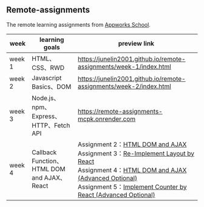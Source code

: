 ## Remote-assignments

The remote learning assignments from [Appworks School](https://school.appworks.tw/techacademy/).  

| week | learning goals |preview link |
| ------ | ------ |------ |
| week 1 | HTML、CSS、RWD |https://junelin2001.github.io/remote-assignments/week-1/index.html |
| week 2 | Javascript Basics、DOM | https://junelin2001.github.io/remote-assignments/week-2/index.html |
| week 3 | Node.js、npm、Express、HTTP、Fetch API | https://remote-assignments-mcpk.onrender.com |
| week 4 | Callback Function、<br>HTML DOM and AJAX、<br>React | Assignment 2：[HTML DOM and AJAX](https://junelin2001.github.io/remote-assignments/week-4_Assignment%202/Assignment-2.html) <br>Assignment 3：[Re-Implement Layout by React](https://junelin2001.github.io/remote-assignments/week-4/#/remote-assignments/week-4)<br>Assignment 4：[HTML DOM and AJAX (Advanced Optional)](https://junelin2001.github.io/remote-assignments/week-4/#/remote-assignments/week-4/assignment-4)<br>Assignment 5：[Implement Counter by React (Advanced Optional)](https://junelin2001.github.io/remote-assignments/week-4/#/remote-assignments/week-4/assignment-5) |


